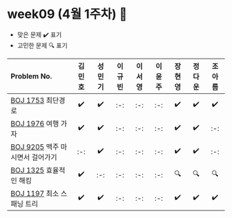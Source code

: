 # week09 (4월 1주차) :pencil:

- 맞은 문제 :heavy_check_mark: 표기
- 고민한 문제 :mag: 표기



|Problem No.|김민호|성민기|이규빈|이서영|이윤주|장현영|정다운|조아름|
|:---------------------------|:-----:|:-----:|:-----:|:-----:|:-----:|:-----:|:-----:|:-----:|
|[BOJ 1753](https://www.acmicpc.net/problem/1753) 최단경로|:heavy_check_mark:|:heavy_check_mark:|:-:|:-:|:-:|:heavy_check_mark:|:heavy_check_mark:|:heavy_check_mark:|
|[BOJ 1976](https://www.acmicpc.net/problem/1976) 여행 가자|:heavy_check_mark:|:heavy_check_mark:|:-:|:-:|:-:|:heavy_check_mark:|:heavy_check_mark:|:-:|
|[BOJ 9205](https://www.acmicpc.net/problem/9205) 맥주 마시면서 걸어가기|:-:|:heavy_check_mark:|:-:|:-:|:-:|:heavy_check_mark:|:heavy_check_mark:|:-:|
|[BOJ 1325](https://www.acmicpc.net/problem/1325) 효율적인 해킹|:heavy_check_mark:|:-:|:-:|:-:|:-:|:mag:|:mag:|:mag:|
|[BOJ 1197](https://www.acmicpc.net/problem/1197) 최소 스패닝 트리|:heavy_check_mark:|:heavy_check_mark:|:-:|:-:|:-:|:heavy_check_mark:|:heavy_check_mark:|:heavy_check_mark:|

